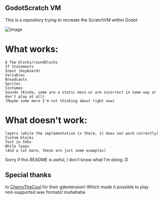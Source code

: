 ## GodotScratch VM

This is a repository trying to recreate the ScratchVM within Godot

![image](https://github.com/user-attachments/assets/d2811298-51a2-48f6-9d64-0f59ffe23653)




# What works:
	A few blocks/roundblocks
	If Statements
	Input (keyboard)
 	Variables
	Broadcasts
	Sprites
	Costumes
	Sounds (Kinda, some are a static mess or are incorrect in some way or don't play at all)
	(Maybe some more I'm not thinking about right now)
 # What doesn't work:
 	layers (while the implementation is there, it does not work correctly)
	Custom blocks
	Text in SVGs
	While loops
	(And a lot more, these are just some examples)

Sorry if this README is awful, I don't know what I'm doing :D



Special thanks 
------------
to [CherryTheCool](https://github.com/cherrythecool) for their gdextension! Which made it possible to play non-supported wav formats! muhahaha
